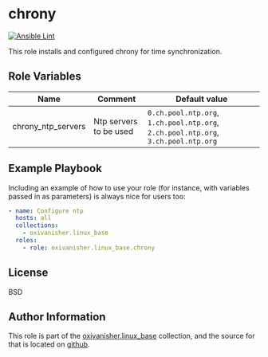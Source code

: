 chrony
======
[![Ansible Lint](https://github.com/oxivanisher/role-chrony/actions/workflows/ansible-lint.yml/badge.svg)](https://github.com/oxivanisher/role-chrony/actions/workflows/ansible-lint.yml)

This role installs and configured chrony for time synchronization.

Role Variables
-----------

| Name                | Comment                              | Default value |
|---------------------|--------------------------------------|---------------|
| chrony_ntp_servers  | Ntp servers to be used | `0.ch.pool.ntp.org`, `1.ch.pool.ntp.org`, `2.ch.pool.ntp.org`, `3.ch.pool.ntp.org`         |


Example Playbook
----------------

Including an example of how to use your role (for instance, with variables passed in as parameters) is always nice for users too:
```yaml
- name: Configure ntp
  hosts: all
  collections:
    - oxivanisher.linux_base
  roles:
    - role: oxivanisher.linux_base.chrony
```

License
-------

BSD

Author Information
------------------

This role is part of the [oxivanisher.linux_base](https://galaxy.ansible.com/ui/repo/published/oxivanisher/linux_base/) collection, and the source for that is located on [github](https://github.com/oxivanisher/collection-linux_base).
